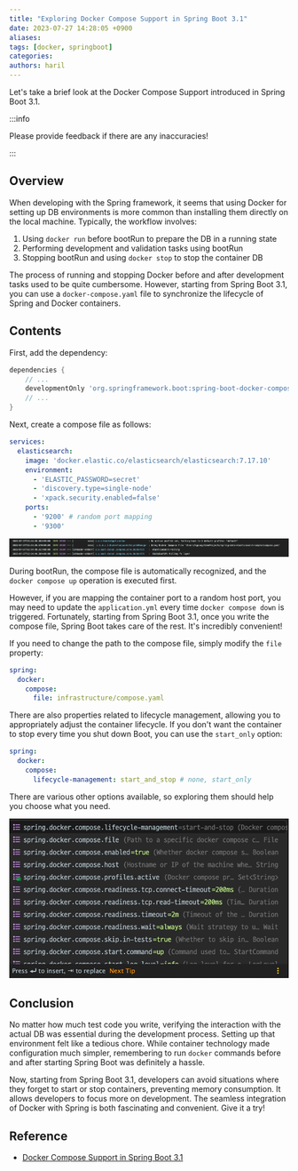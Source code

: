 ```yaml
---
title: "Exploring Docker Compose Support in Spring Boot 3.1"
date: 2023-07-27 14:28:05 +0900
aliases: 
tags: [docker, springboot]
categories: 
authors: haril
---
```


Let's take a brief look at the Docker Compose Support introduced in Spring Boot 3.1.

:::info

Please provide feedback if there are any inaccuracies!

:::

## Overview

When developing with the Spring framework, it seems that using Docker for setting up DB environments is more common than installing them directly on the local machine. Typically, the workflow involves:

1. Using `docker run` before bootRun to prepare the DB in a running state
2. Performing development and validation tasks using bootRun
3. Stopping bootRun and using `docker stop` to stop the container DB

The process of running and stopping Docker before and after development tasks used to be quite cumbersome. However, starting from Spring Boot 3.1, you can use a `docker-compose.yaml` file to synchronize the lifecycle of Spring and Docker containers.

## Contents

First, add the dependency:

```groovy
dependencies {
    // ...
    developmentOnly 'org.springframework.boot:spring-boot-docker-compose'
    // ...
}
```

Next, create a compose file as follows:

```yaml
services:
  elasticsearch:
    image: 'docker.elastic.co/elasticsearch/elasticsearch:7.17.10'
    environment:
      - 'ELASTIC_PASSWORD=secret'
      - 'discovery.type=single-node'
      - 'xpack.security.enabled=false'
    ports:
      - '9200' # random port mapping
      - '9300'
```

![image](./Pasted-image-20230727132521.webp)

During bootRun, the compose file is automatically recognized, and the `docker compose up` operation is executed first.

However, if you are mapping the container port to a random host port, you may need to update the `application.yml` every time `docker compose down` is triggered. Fortunately, starting from Spring Boot 3.1, once you write the compose file, Spring Boot takes care of the rest. It's incredibly convenient!

If you need to change the path to the compose file, simply modify the `file` property:

```yaml
spring:
  docker:
    compose:
      file: infrastructure/compose.yaml
```

There are also properties related to lifecycle management, allowing you to appropriately adjust the container lifecycle. If you don't want the container to stop every time you shut down Boot, you can use the `start_only` option:

```yaml
spring:
  docker:
    compose:
      lifecycle-management: start_and_stop # none, start_only
```

There are various other options available, so exploring them should help you choose what you need.

![image](./Pasted-image-20230727142925.webp)

## Conclusion

No matter how much test code you write, verifying the interaction with the actual DB was essential during the development process. Setting up that environment felt like a tedious chore. While container technology made configuration much simpler, remembering to run `docker` commands before and after starting Spring Boot was definitely a hassle.

Now, starting from Spring Boot 3.1, developers can avoid situations where they forget to start or stop containers, preventing memory consumption. It allows developers to focus more on development. The seamless integration of Docker with Spring is both fascinating and convenient. Give it a try!

## Reference

- [Docker Compose Support in Spring Boot 3.1](https://spring.io/blog/2023/06/21/docker-compose-support-in-spring-boot-3-1)